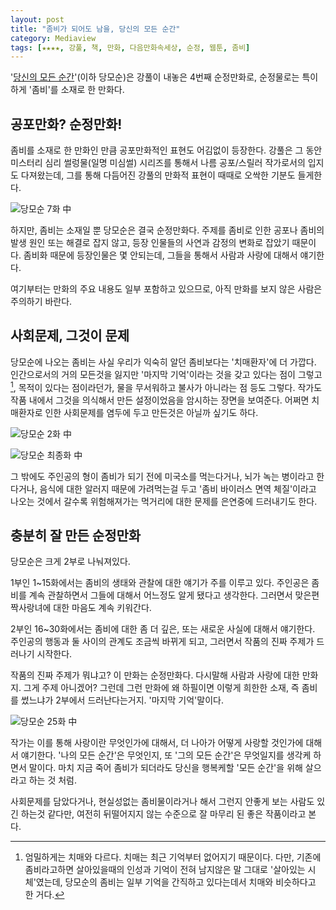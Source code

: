 ```yaml
---
layout: post
title: "좀비가 되어도 남을, 당신의 모든 순간"
category: Mediaview
tags: [★★★★, 강풀, 책, 만화, 다음만화속세상, 순정, 웹툰, 좀비]
---
```


'[당신의 모든 순간](http://cartoon.media.daum.net/webtoon/view/youralltime)'(이하 당모순)은 강풀이 내놓은 4번째 순정만화로, 순정물로는 특이하게 '좀비'를 소재로 한 만화다.


## 공포만화? 순정만화!

좀비를 소재로 한 만화인 만큼 공포만화적인 표현도 어김없이 등장한다.
강풀은 그 동안 미스터리 심리 썰렁물(일명 미심썰) 시리즈를 통해서 나름 공포/스릴러 작가로서의 입지도 다져왔는데, 그를 통해 다듬어진 강풀의 만화적 표현이 때때로 오싹한 기분도 들게한다.

![당모순 7화 中](https://lh5.googleusercontent.com/-L-vWHk7o7Kw/VM5dhrssa0I/AAAAAAAAOww/3eqDokzCMLU/w375/youralltime_07-011_horror.jpg "미심썰에 들어가야 하는게 아닌가 싶을 정도로, 공포 만화로서의 맛도 잘 살아있다")

하지만, 좀비는 소재일 뿐 당모순은 결국 순정만화다.
주제를 좀비로 인한 공포나 좀비의 발생 원인 또는 해결로 잡지 않고, 등장 인물들의 사연과 감정의 변화로 잡았기 때문이다.
좀비화 때문에 등장인물은 몇 안되는데, 그들을 통해서 사람과 사랑에 대해서 얘기한다.

<div class="im im-warning">
여기부터는 만화의 주요 내용도 일부 포함하고 있으므로, 아직 만화를 보지 않은 사람은 주의하기 바란다.
</div>


## 사회문제, 그것이 문제

당모순에 나오는 좀비는 사실 우리가 익숙히 알던 좀비보다는 '치매환자'에 더 가깝다.
인간으로서의 거의 모든것을 잃지만 '마지막 기억'이라는 것을 갖고 있다는 점이 그렇고[^1], 목적이 있다는 점이라던가, 물을 무서워하고 불사가 아니라는 점 등도 그렇다.
작가도 작품 내에서 그것을 의식해서 만든 설정이었음을 암시하는 장면을 보여준다.
어쩌면 치매환자로 인한 사회문제를 염두에 두고 만든것은 아닐까 싶기도 하다.

[^1]: 엄밀하게는 치매와 다르다. 치매는 최근 기억부터 없어지기 때문이다. 다만, 기존에 좀비라고하면 살아있을때의 인성과 기억이 전혀 남지않은 말 그대로 '살아있는 시체'였는데, 당모순의 좀비는 일부 기억을 간직하고 있다는데서 치매와 비슷하다고 한 거다.

![당모순 2화 中](https://lh4.googleusercontent.com/-G7QU-LumRr8/VM5d1jB3BCI/AAAAAAAAOxE/RTMG19Cefro/w375/youralltime_02-004_MCD.jpg "인간이 만들어낸 그릇된 먹거리는 언젠가 인간에게 대재앙을 가져올 것이다.")

![당모순 최종화 中](https://lh4.googleusercontent.com/-gfaUuoyzuYY/VM5eCTaQp9I/AAAAAAAAOxY/7PGI_f3McNs/w375/youralltime_30-004_dementia.jpg "치매 환자는 우리에게 어떤 의미인가. 우리는그들을 어떻게 대하나. 좀비와 같진 않은가.")

그 밖에도 주인공의 형이 좀비가 되기 전에 미국소를 먹는다거나, 뇌가 녹는 병이라고 한다거나, 음식에 대한 알러지 때문에 가려먹는걸 두고 '좀비 바이러스 면역 체질'이라고 나오는 것에서 갈수록 위험해져가는 먹거리에 대한 문제를 은연중에 드러내기도 한다.


## 충분히 잘 만든 순정만화

당모순은 크게 2부로 나눠져있다.

1부인 1~15화에서는 좀비의 생태와 관찰에 대한 얘기가 주를 이루고 있다.
주인공은 좀비를 계속 관찰하면서 그들에 대해서 어느정도 알게 됐다고 생각한다.
그러면서 맞은편 짝사랑녀에 대한 마음도 계속 키워간다.

2부인 16~30화에서는 좀비에 대한 좀 더 깊은, 또는 새로운 사실에 대해서 얘기한다.
주인공의 행동과 둘 사이의 관계도 조금씩 바뀌게 되고,
그러면서 작품의 진짜 주제가 드러나기 시작한다.

작품의 진짜 주제가 뭐냐고?
이 만화는 순정만화다.
다시말해 사람과 사랑에 대한 만화지.
그게 주제 아니겠어?
그런데 그런 만화에 왜 하필이면 이렇게 희한한 소재, 즉 좀비를 썼느냐가 2부에서 드러난다는거지.
'마지막 기억'말이다.

![당모순 25화 中](https://lh4.googleusercontent.com/-c64m3Ki861g/VM5gIO65orI/AAAAAAAAOxw/gU7XhtM9-ok/w300/youralltime_25-015_lastmemory.jpg "당신의 모든 순간은 언제인가?")

작가는 이를 통해 사랑이란 무엇인가에 대해서, 더 나아가 어떻게 사랑할 것인가에 대해서 얘기한다.
'나의 모든 순간'은 무엇인지, 또 '그의 모든 순간'은 무엇일지를 생각케 하면서 말이다.
마치 지금 죽어 좀비가 되더라도 당신을 행복케할 '모든 순간'을 위해 살으라고 하는 것 처럼.

사회문제를 담았다거나, 현실성없는 좀비물이라거나 해서 그런지 안좋게 보는 사람도 있긴 하는것 같다만, 여전히 뒤떨어지지 않는 수준으로 잘 마무리 된 좋은 작품이라고 본다.
